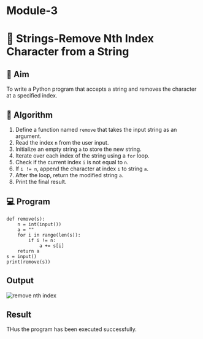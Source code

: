 # Module-3
# 🧹 Strings-Remove Nth Index Character from a String

## 🎯 Aim
To write a Python program that accepts a string and removes the character at a specified index.

## 🧠 Algorithm
1. Define a function named `remove` that takes the input string as an argument.
2. Read the index `n` from the user input.
3. Initialize an empty string `a` to store the new string.
4. Iterate over each index of the string using a `for` loop.
5. Check if the current index `i` is not equal to `n`.
6. If `i != n`, append the character at index `i` to string `a`.
7. After the loop, return the modified string `a`.
8. Print the final result.

## 💻 Program
~~~
def remove(s):
    n = int(input())
    a = ""
    for i in range(len(s)):
        if i != n:
            a += s[i]
    return a
s = input()
print(remove(s))
~~~

## Output
![remove nth index](https://github.com/user-attachments/assets/399e2da5-7771-4899-9127-69bc914985d9)

## Result
THus the program has been executed successfully.
